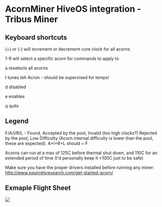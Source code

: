 # AcornMiner HiveOS integration - Tribus Miner

## Keyboard shortcuts
(+) or (-) will increment or decrement core clock for all acorns

1-9 will select a specific acorn for commands to apply to

a reselects all acorns

t tunes teh Acron - should be supervised for temps!

d disabled

e enables

q quits

## Legend
F/A/I/R/L - Found, Accepted by the pool, Invalid (too high clocks?) Rejected by the pool, Low Difficulty (Acorn internal difficulty is lower than the pool, these are expected). A+I+R+L should = F

Acorns can run at a max of 125C before thermal shut down, and 110C for an extended period of time (I'd personally keep it <100C just to be safe)

Make sure you have the proper drivers installed before running any miner: http://www.squirrelsresearch.com/get-started-acorn/

## Exmaple Flight Sheet
<img src="flight-sheet-example.png">

